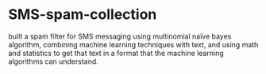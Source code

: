 # SMS-spam-collection
built a spam filter for SMS messaging using multinomial naïve bayes algorithm, combining machine learning techniques with text, and using math and statistics to get that text in a format that the machine learning algorithms can understand.
